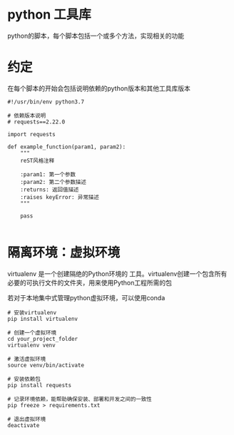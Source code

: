 # python 工具库
python的脚本，每个脚本包括一个或多个方法，实现相关的功能

# 约定
在每个脚本的开始会包括说明依赖的python版本和其他工具库版本

```
#!/usr/bin/env python3.7

# 依赖版本说明
# requests==2.22.0

import requests

def example_function(param1, param2):
    """
    reST风格注释

    :param1: 第一个参数
    :param2: 第二个参数描述
    :returns: 返回值描述
    :raises keyError: 异常描述
    """

    pass


```

# 隔离环境：虚拟环境
virtualenv 是一个创建隔绝的Python环境的 工具。virtualenv创建一个包含所有必要的可执行文件的文件夹，用来使用Python工程所需的包

若对于本地集中式管理python虚拟环境，可以使用conda
```
# 安装virtualenv
pip install virtualenv

# 创建一个虚拟环境
cd your_project_folder
virtualenv venv

# 激活虚拟环境
source venv/bin/activate

# 安装依赖包
pip install requests

# 记录环境依赖，能帮助确保安装、部署和开发之间的一致性
pip freeze > requirements.txt

# 退出虚拟环境
deactivate

```